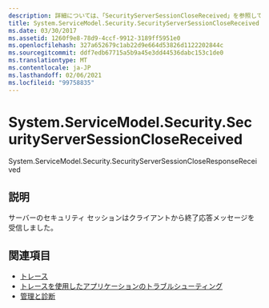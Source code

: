 ```yaml
---
description: 詳細については、「SecurityServerSessionCloseReceived」を参照してください。
title: System.ServiceModel.Security.SecurityServerSessionCloseReceived
ms.date: 03/30/2017
ms.assetid: 1260f9e8-78d9-4ccf-9912-3189ff5951e0
ms.openlocfilehash: 327a652679c1ab22d9e664d53826d1122202844c
ms.sourcegitcommit: ddf7edb67715a5b9a45e3dd44536dabc153c1de0
ms.translationtype: MT
ms.contentlocale: ja-JP
ms.lasthandoff: 02/06/2021
ms.locfileid: "99758835"
---
```

# <a name="systemservicemodelsecuritysecurityserversessionclosereceived"></a>System.ServiceModel.Security.SecurityServerSessionCloseReceived

System.ServiceModel.Security.SecurityServerSessionCloseResponseReceived  
  
## <a name="description"></a>説明  

 サーバーのセキュリティ セッションはクライアントから終了応答メッセージを受信しました。  
  
## <a name="see-also"></a>関連項目

- [トレース](index.md)
- [トレースを使用したアプリケーションのトラブルシューティング](using-tracing-to-troubleshoot-your-application.md)
- [管理と診断](../index.md)
